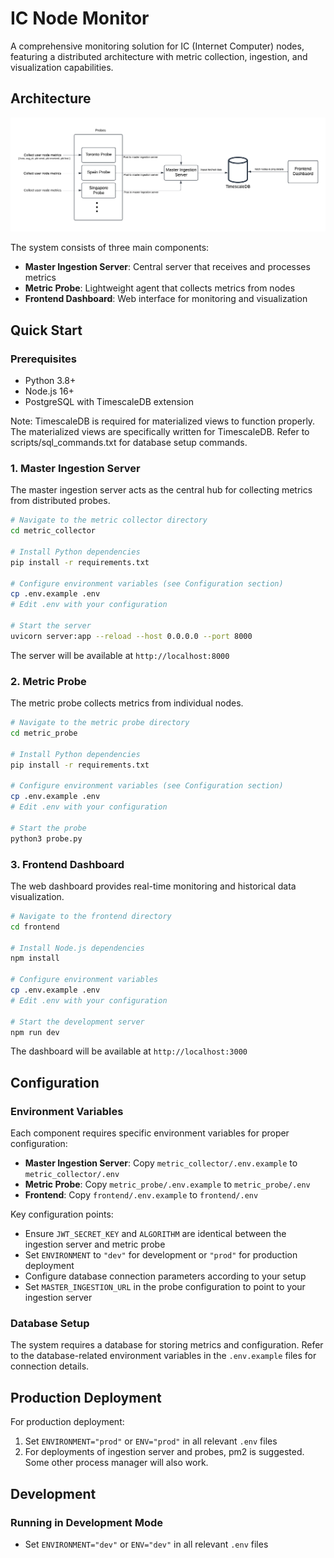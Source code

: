 # IC Node Monitor

A comprehensive monitoring solution for IC (Internet Computer) nodes, featuring a distributed architecture with metric collection, ingestion, and visualization capabilities.

## Architecture

![Architectural Diagram](assets/ic_node_monitoring_architectural_diagram.png)

The system consists of three main components:
- **Master Ingestion Server**: Central server that receives and processes metrics
- **Metric Probe**: Lightweight agent that collects metrics from nodes
- **Frontend Dashboard**: Web interface for monitoring and visualization

## Quick Start

### Prerequisites

- Python 3.8+
- Node.js 16+
- PostgreSQL with TimescaleDB extension

Note: TimescaleDB is required for materialized views to function properly. The materialized views are specifically written for TimescaleDB. Refer to scripts/sql_commands.txt for database setup commands.

### 1. Master Ingestion Server

The master ingestion server acts as the central hub for collecting metrics from distributed probes.

```bash
# Navigate to the metric collector directory
cd metric_collector

# Install Python dependencies
pip install -r requirements.txt

# Configure environment variables (see Configuration section)
cp .env.example .env
# Edit .env with your configuration

# Start the server
uvicorn server:app --reload --host 0.0.0.0 --port 8000
```

The server will be available at `http://localhost:8000`

### 2. Metric Probe

The metric probe collects metrics from individual nodes.

```bash
# Navigate to the metric probe directory
cd metric_probe

# Install Python dependencies
pip install -r requirements.txt

# Configure environment variables (see Configuration section)
cp .env.example .env
# Edit .env with your configuration

# Start the probe
python3 probe.py
```

### 3. Frontend Dashboard

The web dashboard provides real-time monitoring and historical data visualization.

```bash
# Navigate to the frontend directory
cd frontend

# Install Node.js dependencies
npm install

# Configure environment variables
cp .env.example .env
# Edit .env with your configuration

# Start the development server
npm run dev
```

The dashboard will be available at `http://localhost:3000`

## Configuration

### Environment Variables

Each component requires specific environment variables for proper configuration:

- **Master Ingestion Server**: Copy `metric_collector/.env.example` to `metric_collector/.env`
- **Metric Probe**: Copy `metric_probe/.env.example` to `metric_probe/.env`  
- **Frontend**: Copy `frontend/.env.example` to `frontend/.env`

Key configuration points:
- Ensure `JWT_SECRET_KEY` and `ALGORITHM` are identical between the ingestion server and metric probe
- Set `ENVIRONMENT` to `"dev"` for development or `"prod"` for production deployment
- Configure database connection parameters according to your setup
- Set `MASTER_INGESTION_URL` in the probe configuration to point to your ingestion server

### Database Setup

The system requires a database for storing metrics and configuration. Refer to the database-related environment variables in the `.env.example` files for connection details.

## Production Deployment

For production deployment:

1. Set `ENVIRONMENT="prod"` or `ENV="prod"` in all relevant `.env` files
2. For deployments of ingestion server and probes, pm2 is suggested. Some other process manager will also work.

## Development

### Running in Development Mode

- Set `ENVIRONMENT="dev"` or `ENV="dev"` in all relevant `.env` files
